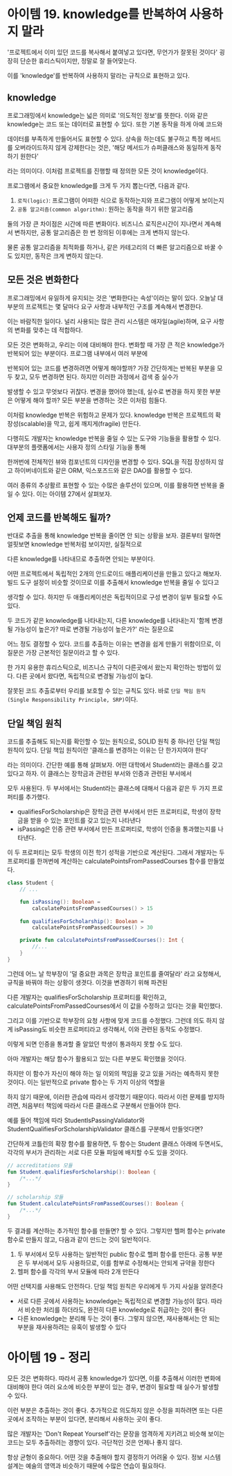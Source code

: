 # 아이템 19. knowledge를 반복하여 사용하지 말라

'프로젝트에서 이미 있던 코드를 복사해서 붙여넣고 있다면, 무언가가 잘못된 것이다' 굉장히 단순한 휴리스틱이지만, 정말로 잘 들어맞는다.

이를 'knowledge'를 반복하여 사용하지 말라는 규칙으로 표현하고 있다.

## knowledge

프로그래밍에서 knowledge는 넓은 의미로 '의도적인 정보'를 뜻한다. 이와 같은 knowledge는 코드 또는 데이터로 표현할 수 있다. 또한 기본 동작을 하게 아예 코드와

데이터를 부족하게 만들어서도 표현할 수 있다. 상속을 하는데도 불구하고 특정 메서드를 오버라이드하지 않게 강제한다는 것은, '해당 메서드가 슈퍼클래스와 동일하게 동작하기 원한다'

라는 의미이다. 이처럼 프로젝트를 진행할 때 정의한 모든 것이 knowledge이다. 

프로그램에서 중요한 knowledge를 크게 두 가지 뽑는다면, 다음과 같다.

1. `로직(logic)`: 프로그램이 어떠한 식으로 동작하는지와 프로그램이 어떻게 보이는지
2. `공통 알고리즘(common algorithm)`: 원하는 동작을 하기 위한 알고리즘

둘의 가장 큰 차이점은 시간에 따른 변화이다. 비즈니스 로직은시간이 지나면서 계속해서 변하지만, 공통 알고리즘은 한 번 정의된 이후에는 크게 변하지 않는다.

물론 공통 알고리즘을 최적화를 하거나, 같은 카테고리의 더 빠른 알고리즘으로 바꿀 수도 있지만, 동작은 크게 변하지 않는다. 

## 모든 것은 변화한다

프로그래밍에서 유일하게 유지되는 것은 '변화한다는 속성'이라는 말이 있다. 오늘날 대부분의 프로젝트는 몇 달마다 요구 사항과 내부적인 구조를 계속해서 변경한다.

이는 바람직한 일이다. 널리 사용되는 많은 관리 시스템은 애자일(agile)하며, 요구 사항의 변화를 맞추는 데 적합하다. 

모든 것은 변화하고, 우리는 이에 대비해야 한다. 변화할 때 가장 큰 적은 knowledge가 반복되어 있는 부분이다. 프로그램 내부에서 여러 부분에 

반복되어 있는 코드를 변경하려면 어떻게 해야할까? 가장 간단하게는 반복된 부분을 모두 찾고, 모두 변경하면 된다. 하지만 이러한 과정에서 검색 중 실수가

발생할 수 있고 무엇보다 귀찮다. 변경을 했어야 했는데, 실수로 변경을 하지 못한 부분은 어떻게 해야 할까? 모든 부분을 변경하는 것은 이처럼 힘들다.

이처럼 knowledge 반복은 위험하고 문제가 있다. knowledge 반복은 프로젝트의 확장성(scalable)을 막고, 쉽게 깨지게(fragile) 만든다.

다행히도 개발자는 knowledge 반복을 줄일 수 있는 도구와 기능들을 활용할 수 있다. 대부분의 플랫폼에서는 사용자 정의 스타일 기능을 통해

한꺼번에 전체적인 뷰와 컴포넌트의 디자인을 변경할 수 있다. SQL을 직접 장성하지 않고 하이버네이트와 같은 ORM, 익스포즈드와 같은 DAO를 활용할 수 있다.

여러 종류의 추상활르 표현할 수 있는 수많은 솔루션이 있으며, 이를 활용하면 반복을 줄일 수 있다. 이는 아이템 27에서 살펴보자.

## 언제 코드를 반복해도 될까?

반대로 추출을 통해 knowledge 반복을 줄이면 안 되는 상황을 보자. 결론부터 말하면 얼핏보면 knowledge 반복처럼 보이지만, 실질적으로 

다른 knowledge를 나타내므로 추출하면 안되는 부분이다.

어떤 프로젝트에서 독립적인 2개의 안드로이드 애플리케이션을 만들고 있다고 해보자. 빌드 도구 설정이 비슷할 것이므로 이를 추출해서 knowledge 반복을 줄일 수 있다고

생각할 수 있다. 하지만 두 애플리케이션은 독립적이므로 구성 변경이 일부 필요할 수도 있다. 

두 코드가 같은 knowledge를 나타내는지, 다른 knowledge를 나타내는지 '함께 변경될 가능성이 높은가? 따로 변경될 가능성이 높은가?' 라는 질문으로

어느 정도 결정할 수 있다. 코드를 추출하는 이유는 변경을 쉽게 만들기 위함이므로, 이 질문은 가장 근본적인 질문이라고 할 수 있다.

한 가지 유용한 휴리스틱으로, 비즈니스 규칙이 다른곳에서 왔는지 확인하는 방법이 있다. 다른 곳에서 왔다면, 독립적으로 변경될 가능성이 높다.

잘못된 코드 추출로부터 우리를 보호할 수 있는 규칙도 있다. 바로 `단일 책임 원칙(Single Responsibility Principle, SRP)`이다.

## 단일 책임 원칙

코드를 추출해도 되는지를 확인할 수 있는 원칙으로, SOLID 원칙 중 하나인 단일 책임 원칙이 있다. 단일 책임 원칙이란 '클래스를 변경하는 이유는 단 한가지여야 한다'

라는 의미이다. 간단한 예를 통해 살펴보자. 어떤 대학에서 Student라는 클래스를 갖고 있다고 하자. 이 클래스는 장학금과 관련된 부서와 인증과 관련된 부서에서

모두 사용된다. 두 부서에서는 Student라는 클래스에 대해서 다음과 같은 두 가지 프로퍼티를 추가했다.

- qualifiesForScholarship은 장학금 관련 부서에서 만든 프로퍼티로, 학생이 장학금을 받을 수 있는 포인트를 갖고 있는지 나타낸다
- isPassing은 인증 관련 부서에서 만든 프로퍼티로, 학생이 인증을 통과했는지를 나타낸다.

이 두 프로퍼티는 모두 학생의 이전 학기 성적을 기반으로 계산된다. 그래서 개발자는 두 프로퍼티를 한꺼번에 계산하는 calculatePointsFromPassedCourses 함수를 만들었다.

```kotlin
class Student {
    // ...

    fun isPassing(): Boolean = 
        calculatePointsFromPassedCourses() > 15
    
    fun qualifiesForScholarship(): Boolean =
        calculatePointsFromPassedCourses() > 30

    private fun calculatePointsFromPassedCourses(): Int {
        //...
    }
}
```

그런데 어느 날 학부장이 '덜 중요한 과목은 장학금 포인트를 줄여달라' 라고 요청해서, 규칙을 바꿔야 하는 상황이 생겻다. 이것을 변경하기 위해 파견된 

다른 개발자는 qualifiesForScholarship 프로퍼티를 확인하고, calculatePointsFromPassedCourses에서 이 값을 수정하고 있다는 것을 확인했다.

그리고 이를 기반으로 학부장의 요청 사항에 맞게 코드를 수정했다. 그런데 의도 하지 않게 isPassing도 비슷한 프로퍼티라고 생각해서, 이와 관련된 동작도 수정했다.

이렇게 되면 인증을 통과할 줄 알았던 학생이 통과하지 못할 수도 있다.

아마 개발자는 해당 함수가 활용되고 있는 다른 부분도 확인했을 것이다.

하지만 이 함수가 자신이 해야 하는 일 이외의 책임을 갖고 있을 거라는 예측하지 못한 것이다. 이는 일반적으로 private 함수는 두 가지 이상의 역할을

하지 않기 때문에, 이러한 관습에 따라서 생각했기 때문이다. 따라서 이런 문제를 방지하려면, 처음부터 책임에 따라서 다른 클래스로 구분해서 만들어야 한다.

예를 들어 책임에 따라 StudentIsPassingValidator와 StudentQualifiesForScholarshipValidator 클래스를 구분해서 만들엇다면?

간단하게 코틀린의 확장 함수를 활용하면, 두 함수는 Student 클래스 아래에 두면서도, 각각의 부서가 관리하는 서로 다른 모듈 파일에 배치할 수도 있을 것이다.

```kotlin
// accreditations 모듈
fun Student.qualifiesForScholarship(): Boolean {
    /*...*/
}

// scholarship 모듈
fun Student.calculatePointsFromPassedCourses(): Boolean {
    /*...*/
}
```

두 결과를 계산하는 추가적인 함수를 만들면? 할 수 있다. 그렇지만 헬퍼 함수는 private 함수로 만들지 않고, 다음과 같이 만드는 것이 일반적이다.

1. 두 부서에서 모두 사용하는 일반적인 public 함수로 헬퍼 함수를 만든다. 공통 부분은 두 부서에서 모두 사용하므로, 이를 함부로 수정해서는 안되게 규약을 정한다
2. 헬퍼 함수를 각각의 부서 모듈에 따라 2개 만든다

어떤 선택지를 사용해도 안전하다. 단일 책임 원칙은 우리에게 두 가지 사실을 알려준다

- 서로 다른 곳에서 사용하는 knowledge는 독립적으로 변경할 가능성이 많다. 따라서 비슷한 처리를 하더라도, 완전히 다른 knowledge로 취급하는 것이 좋다
- 다른 knowledge는 분리해 두는 것이 좋다. 그렇지 않으면, 재사용해서는 안 되는 부분을 재사용하려는 유혹이 발생할 수 있다

# 아이템 19 - 정리
모든 것은 변화하다. 따라서 공통 knowledge가 있다면, 이를 추출해서 이러한 변화에 대비해야 한다 여러 요소에 비슷한 부분이 있는 경우, 변경이 필요할 때 실수가 발생할 수 있다.

이런 부분은 추출하는 것이 좋다. 추가적으로 의도하지 않은 수정을 피하려면 또는 다른 곳에서 조작하는 부분이 있다면, 분리해서 사용하는 곳이 좋다.

많은 개발자는 'Don't Repeat Yourself'라는 문장을 엄격하게 지키려고 비슷해 보이는 코드는 모두 추출하려는 경향이 있다. 극단적인 것은 언제나 좋지 않다.

항상 균형이 중요하다. 어떤 것을 추출해야 할지 결정하기 어려울 수 있다. 정보 시스템 설계는 예술의 영역과 비슷하기 때문에 수많은 연습이 필요하다.